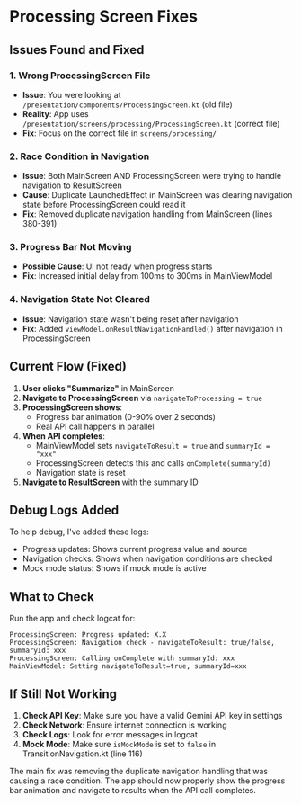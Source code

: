# Processing Screen Fixes

## Issues Found and Fixed

### 1. **Wrong ProcessingScreen File**
- **Issue**: You were looking at `/presentation/components/ProcessingScreen.kt` (old file)
- **Reality**: App uses `/presentation/screens/processing/ProcessingScreen.kt` (correct file)
- **Fix**: Focus on the correct file in `screens/processing/`

### 2. **Race Condition in Navigation**
- **Issue**: Both MainScreen AND ProcessingScreen were trying to handle navigation to ResultScreen
- **Cause**: Duplicate LaunchedEffect in MainScreen was clearing navigation state before ProcessingScreen could read it
- **Fix**: Removed duplicate navigation handling from MainScreen (lines 380-391)

### 3. **Progress Bar Not Moving**
- **Possible Cause**: UI not ready when progress starts
- **Fix**: Increased initial delay from 100ms to 300ms in MainViewModel

### 4. **Navigation State Not Cleared**
- **Issue**: Navigation state wasn't being reset after navigation
- **Fix**: Added `viewModel.onResultNavigationHandled()` after navigation in ProcessingScreen

## Current Flow (Fixed)

1. **User clicks "Summarize"** in MainScreen
2. **Navigate to ProcessingScreen** via `navigateToProcessing = true`
3. **ProcessingScreen shows**:
   - Progress bar animation (0-90% over 2 seconds)
   - Real API call happens in parallel
4. **When API completes**:
   - MainViewModel sets `navigateToResult = true` and `summaryId = "xxx"`
   - ProcessingScreen detects this and calls `onComplete(summaryId)`
   - Navigation state is reset
5. **Navigate to ResultScreen** with the summary ID

## Debug Logs Added

To help debug, I've added these logs:
- Progress updates: Shows current progress value and source
- Navigation checks: Shows when navigation conditions are checked
- Mock mode status: Shows if mock mode is active

## What to Check

Run the app and check logcat for:
```
ProcessingScreen: Progress updated: X.X
ProcessingScreen: Navigation check - navigateToResult: true/false, summaryId: xxx
ProcessingScreen: Calling onComplete with summaryId: xxx
MainViewModel: Setting navigateToResult=true, summaryId=xxx
```

## If Still Not Working

1. **Check API Key**: Make sure you have a valid Gemini API key in settings
2. **Check Network**: Ensure internet connection is working
3. **Check Logs**: Look for error messages in logcat
4. **Mock Mode**: Make sure `isMockMode` is set to `false` in TransitionNavigation.kt (line 116)

The main fix was removing the duplicate navigation handling that was causing a race condition. The app should now properly show the progress bar animation and navigate to results when the API call completes.